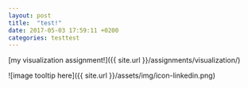 ```yaml
---
layout: post
title:  "test!"
date: 2017-05-03 17:59:11 +0200 
categories: testtest
---
```


[my visualization assignment!]({{ site.url }}/assignments/visualization/)


![image tooltip here]({{ site.url }}/assets/img/icon-linkedin.png)
